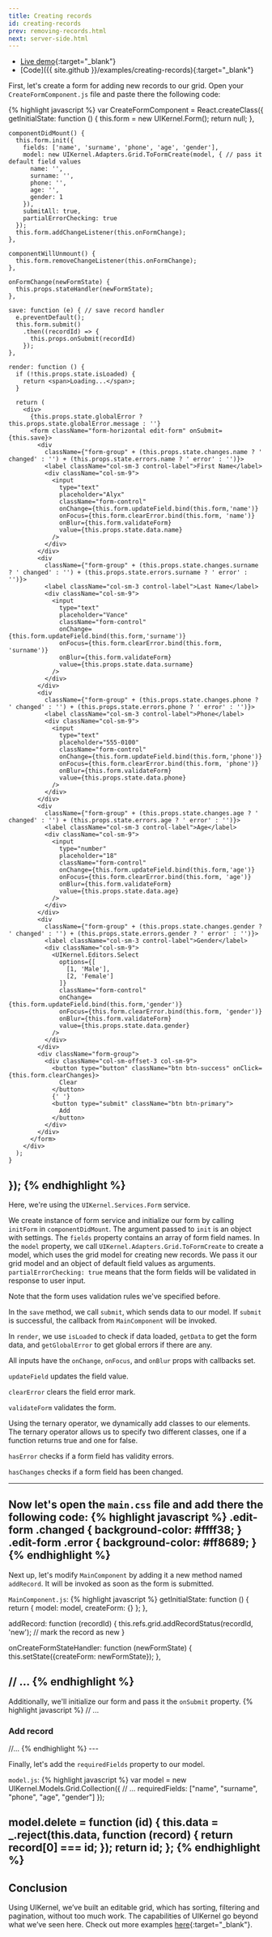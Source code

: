 ```yaml
---
title: Creating records
id: creating-records
prev: removing-records.html
next: server-side.html
---
```


* [Live demo](/examples/creating-records/){:target="_blank"}
* [Code]({{ site.github }}/examples/creating-records){:target="_blank"}

First, let's create a form for adding new records to our grid. Open your `CreateFormComponent.js` file and paste there the following code:

{% highlight javascript %}
var CreateFormComponent = React.createClass({
  getInitialState: function () {
      this.form = new UIKernel.Form();
      return null;
    },

    componentDidMount() {
      this.form.init({
        fields: ['name', 'surname', 'phone', 'age', 'gender'],
        model: new UIKernel.Adapters.Grid.ToFormCreate(model, { // pass it default field values
          name: '',
          surname: '',
          phone: '',
          age: '',
          gender: 1
        }),
        submitAll: true,
        partialErrorChecking: true
      });
      this.form.addChangeListener(this.onFormChange);
    },

    componentWillUnmount() {
      this.form.removeChangeListener(this.onFormChange);
    },

    onFormChange(newFormState) {
      this.props.stateHandler(newFormState);
    },

    save: function (e) { // save record handler
      e.preventDefault();
      this.form.submit()
        .then((recordId) => {
          this.props.onSubmit(recordId)
        });
    },

    render: function () {
      if (!this.props.state.isLoaded) {
        return <span>Loading...</span>;
      }

      return (
        <div>
          {this.props.state.globalError ? this.props.state.globalError.message : ''}
          <form className="form-horizontal edit-form" onSubmit={this.save}>
            <div
              className={"form-group" + (this.props.state.changes.name ? ' changed' : '') + (this.props.state.errors.name ? ' error' : '')}>
              <label className="col-sm-3 control-label">First Name</label>
              <div className="col-sm-9">
                <input
                  type="text"
                  placeholder="Alyx"
                  className="form-control"
                  onChange={this.form.updateField.bind(this.form,'name')}
                  onFocus={this.form.clearError.bind(this.form, 'name')}
                  onBlur={this.form.validateForm}
                  value={this.props.state.data.name}
                />
              </div>
            </div>
            <div
              className={"form-group" + (this.props.state.changes.surname ? ' changed' : '') + (this.props.state.errors.surname ? ' error' : '')}>
              <label className="col-sm-3 control-label">Last Name</label>
              <div className="col-sm-9">
                <input
                  type="text"
                  placeholder="Vance"
                  className="form-control"
                  onChange={this.form.updateField.bind(this.form,'surname')}
                  onFocus={this.form.clearError.bind(this.form, 'surname')}
                  onBlur={this.form.validateForm}
                  value={this.props.state.data.surname}
                />
              </div>
            </div>
            <div
              className={"form-group" + (this.props.state.changes.phone ? ' changed' : '') + (this.props.state.errors.phone ? ' error' : '')}>
              <label className="col-sm-3 control-label">Phone</label>
              <div className="col-sm-9">
                <input
                  type="text"
                  placeholder="555-0100"
                  className="form-control"
                  onChange={this.form.updateField.bind(this.form,'phone')}
                  onFocus={this.form.clearError.bind(this.form, 'phone')}
                  onBlur={this.form.validateForm}
                  value={this.props.state.data.phone}
                />
              </div>
            </div>
            <div
              className={"form-group" + (this.props.state.changes.age ? ' changed' : '') + (this.props.state.errors.age ? ' error' : '')}>
              <label className="col-sm-3 control-label">Age</label>
              <div className="col-sm-9">
                <input
                  type="number"
                  placeholder="18"
                  className="form-control"
                  onChange={this.form.updateField.bind(this.form,'age')}
                  onFocus={this.form.clearError.bind(this.form, 'age')}
                  onBlur={this.form.validateForm}
                  value={this.props.state.data.age}
                />
              </div>
            </div>
            <div
              className={"form-group" + (this.props.state.changes.gender ? ' changed' : '') + (this.props.state.errors.gender ? ' error' : '')}>
              <label className="col-sm-3 control-label">Gender</label>
              <div className="col-sm-9">
                <UIKernel.Editors.Select
                  options={[
                    [1, 'Male'],
                    [2, 'Female']
                  ]}
                  className="form-control"
                  onChange={this.form.updateField.bind(this.form,'gender')}
                  onFocus={this.form.clearError.bind(this.form, 'gender')}
                  onBlur={this.form.validateForm}
                  value={this.props.state.data.gender}
                />
              </div>
            </div>
            <div className="form-group">
              <div className="col-sm-offset-3 col-sm-9">
                <button type="button" className="btn btn-success" onClick={this.form.clearChanges}>
                  Clear
                </button>
                {' '}
                <button type="submit" className="btn btn-primary">
                  Add
                </button>
              </div>
            </div>
          </form>
        </div>
      );
    }
});
{% endhighlight %}
---

Here, we're using the `UIKernel.Services.Form` service.

We create instance of form service and initialize our form by calling `initForm` in `componentDidMount`. The argument passed to `init` is an object with settings.
The `fields` property contains an array of form field names.
In the `model` property, we call `UIKernel.Adapters.Grid.ToFormCreate` to create a model, which uses the grid model for creating new records.
We pass it our grid model and an object of default field values as arguments.
`partialErrorChecking: true` means that the form fields will be validated in response to user input.

Note that the form uses validation rules we've specified before.

In the `save` method, we call `submit`, which sends data to our model.
If `submit` is successful, the  callback from  `MainComponent` will be invoked.

In `render`, we use `isLoaded` to check if data loaded, `getData` to get the form data, and `getGlobalError` to get global errors if there are any.

All inputs have the `onChange`, `onFocus`, and `onBlur` props with callbacks set.

`updateField` updates the field value.

`clearError` clears the field error mark.

`validateForm` validates the form.

Using the ternary operator, we dynamically add classes to our elements.
The ternary operator allows us to specify two different classes, one if a function returns true and one for false.

`hasError` checks if a form field has validity errors.

`hasChanges` checks if a form field has been changed.

---

Now let's open the `main.css` file and add there the following code:
{% highlight javascript %}
.edit-form .changed {
    background-color: #ffff38;
}
.edit-form .error {
    background-color: #ff8689;
}
{% endhighlight %}
---

Next up, let's modify `MainComponent` by adding it a new method named `addRecord`. It will be invoked as soon as the form is submitted.

`MainComponent.js`:
{% highlight javascript %}
getInitialState: function () {
    return {
      model: model,
      createForm: {}
    };
},

addRecord: function (recordId) {
  this.refs.grid.addRecordStatus(recordId, 'new'); // mark the record as new
}

onCreateFormStateHandler: function (newFormState) {
    this.setState({createForm: newFormState});
},

// ...
{% endhighlight %}
---

Additionally, we'll initialize our form and pass it the `onSubmit` property.
{% highlight javascript %}
// ...
<div className="col-sm-8">
  <div className="panel panel-primary">
    <div className="panel-heading">
      <h3 className="panel-title">Add record</h3>
    </div>
    <div className="panel-body">
      <CreateFormComponent
        onSubmit={this.addRecord}
        stateHandler={this.onCreateFormStateHandler}
        state={this.state.createForm}
      />
    </div>
  </div>
</div>
//...
{% endhighlight %}
---

Finally, let's add the `requiredFields` property to our model.

`model.js`:
{% highlight javascript %}
var model = new UIKernel.Models.Grid.Collection({
  // ...
  requiredFields: ["name", "surname", "phone", "age", "gender"]
});

model.delete = function (id) {
  this.data = _.reject(this.data, function (record) {
    return record[0] === id;
  });
  return id;
};
{% endhighlight %}
---

## Conclusion
Using UIKernel, we’ve built an editable grid, which has sorting, filtering and pagination, without too much work.
The capabilities of UIKernel go beyond what we’ve seen here. Check out more examples [here](../examples){:target="_blank"}.


